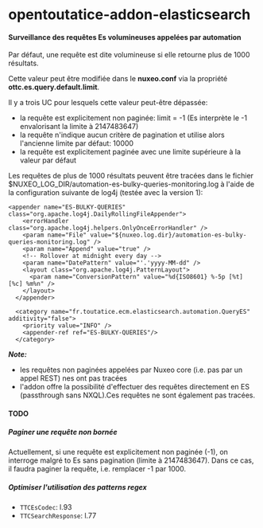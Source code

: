 # opentoutatice-addon-elasticsearch

#### Surveillance des requêtes Es volumineuses appelées par automation
Par défaut, une requête est dite volumineuse si elle retourne plus de 1000 résultats.

Cette valeur peut être modifiée dans le <b>nuxeo.conf</b> via la propriété <b>ottc.es.query.default.limit</b>.

Il y a trois UC pour lesquels cette valeur peut-être dépassée:
- la requête est explicitement non paginée: limit = -1 (Es interprète le -1 envalorisant la limite à 2147483647)
- la requête n'indique aucun critère de pagination et utilise alors l'ancienne limite par défaut: 10000
- la requête est explicitement paginée avec une limite supérieure à la valeur par défaut

Les requêtes de plus de 1000 résultats peuvent être tracées dans le fichier $NUXEO_LOG_DIR/automation-es-bulky-queries-monitoring.log à l'aide de la configuration suivante de log4j (testée avec la version 1):

```  
<appender name="ES-BULKY-QUERIES" class="org.apache.log4j.DailyRollingFileAppender">
    <errorHandler class="org.apache.log4j.helpers.OnlyOnceErrorHandler" />
    <param name="File" value="${nuxeo.log.dir}/automation-es-bulky-queries-monitoring.log" />
    <param name="Append" value="true" />
    <!-- Rollover at midnight every day -->
    <param name="DatePattern" value="'.'yyyy-MM-dd" />
    <layout class="org.apache.log4j.PatternLayout">
      <param name="ConversionPattern" value="%d{ISO8601} %-5p [%t] [%c] %m%n" />
    </layout>
  </appender>
  
  <category name="fr.toutatice.ecm.elasticsearch.automation.QueryES" additivity="false">
    <priority value="INFO" />
    <appender-ref ref="ES-BULKY-QUERIES"/>
  </category>
```

<b><i>Note:</i></b>

- les requêtes non paginées appelées par Nuxeo core (i.e. pas par un appel REST) nes ont pas tracées
- l'addon offre la possibilité d'effectuer des requêtes directement en ES (passthrough sans NXQL).Ces requêtes ne sont également pas tracées.

#### TODO
##### Paginer une requête non bornée
Actuellement, si une requête est explicitement non paginée (-1), on interroge malgré to Es sans pagination (limite à 2147483647).
Dans ce cas, il faudra paginer la requête, i.e. remplacer -1 par 1000.
##### Optimiser l'utilisation des patterns regex

- `TTCEsCodec`: l.93
- `TTCSearchResponse`: l.77
